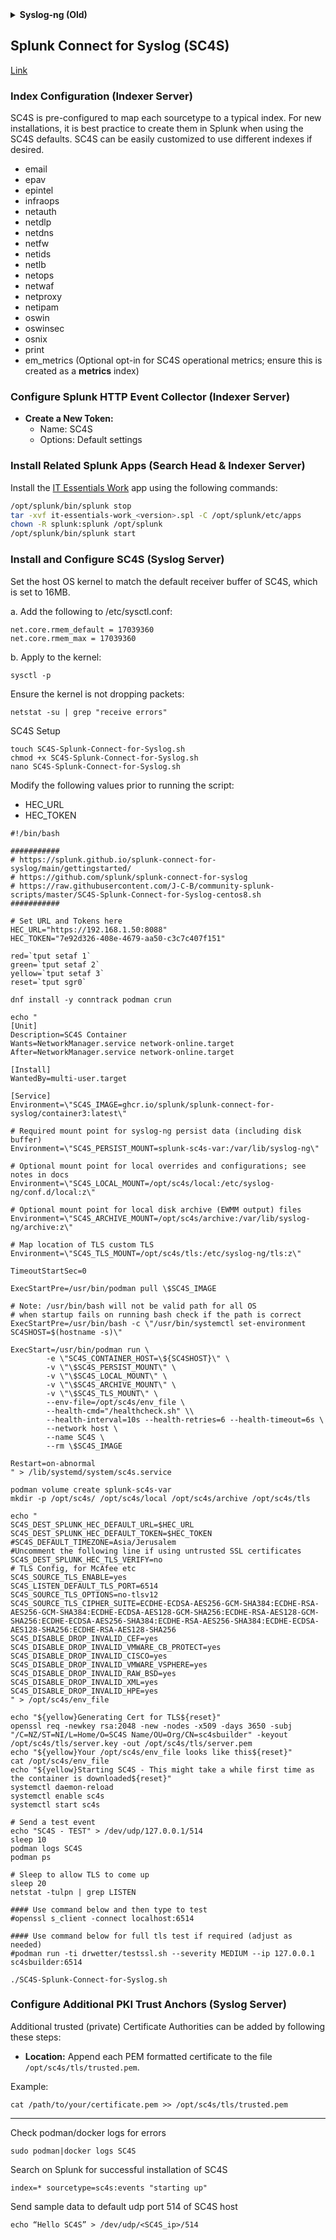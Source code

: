 <details>

<summary><b>Syslog-ng (Old)</b></summary>

### Installation
#### CentOS
```
dnf install -y epel-release
dnf install -y syslog-ng
systemctl enable syslog-ng
systemctl start syslog-ng
```

#### Debian
```
apt install syslog-ng
```

If you face dependencies issues:
```
wget -qO - https://ose-repo.syslog-ng.com/apt/syslog-ng-ose-pub.asc | sudo apt-key add -
echo "deb https://ose-repo.syslog-ng.com/apt/ nightly ubuntu-jammy" | sudo tee -a /etc/apt/sources.list.d/syslog-ng-ose.list
apt update
apt install syslog-ng
```
#### Script
`nano script.sh`
```
#!/bin/bash
# backup .conf files:
cp -f /etc/sysctl.conf{,.bak}
# adding parameters
sh -c 'echo "fs.file-max = 65535" >> /etc/sysctl.conf'
sh -c 'echo "net.core.somaxconn = 65535" >> /etc/sysctl.conf'
sh -c 'echo "net.core.rmem_default = 33554432" >> /etc/sysctl.conf'
sh -c 'echo "net.core.rmem_max = 33554432" >> /etc/sysctl.conf'
sh -c 'echo "net.core.netdev_max_backlog = 10000" >> /etc/sysctl.conf'
```
`chmod +x script.sh`

`./script.sh`

### Configuration
#### CentOS
```
cp /etc/syslog-ng/syslog-ng.conf /etc/syslog-ng/syslog-ng.conf.backup
nano /etc/syslog-ng/syslog-ng.conf
```
#### Debian
```
cp /etc/syslog-ng.conf /etc/syslog-ng.conf.bkp
nano /etc/syslog-ng.conf
```

### Config File
<details>
 
 <summary>Conf File</summary>
 
```
@version:3.5
@include "scl.conf"
# syslog-ng configuration file.
#
# This should behave pretty much like the original syslog on RedHat. But
# it could be configured a lot smarter.
#
# See syslog-ng(8) and syslog-ng.conf(5) for more information.
#
# Note: it also sources additional configuration files (*.conf)
#       located in /etc/syslog-ng/conf.d/
options {
flush_lines (0);
time_reopen (1);
create_dirs(yes);
log_fifo_size (4096);
log_msg_size(8192);
chain_hostnames (no);
use_dns (no);
use_fqdn (no);
keep_hostname (yes);
perm(0644);
dir_perm(0755);
};
source s_syn {
#    system();
#   internal();
udp(ip(0.0.0.0) port(5514));
};
source s_syf {
#    system();
#   internal();
udp(ip(0.0.0.0) port(6514));
};
source s_syd {
#    system();
#   internal();
udp(ip(0.0.0.0) port(514));
};
destination d_n { file("/var/log/syslog-ng/networks/$HOST/$YEAR$MONTH$DAY.log"); };
destination d_f { file("/var/log/syslog-ng/security/$HOST/$YEAR$MONTH$DAY.log"); };
destination d_d { file("/var/log/syslog-ng/default/$HOST/$YEAR$MONTH$DAY.log"); };
log { source(s_syn); destination(d_n); };
log { source(s_syf); destination(d_f); };
log { source(s_syd); destination(d_d); };
# Source additional configuration files (.conf extension only)
@include "/etc/syslog-ng/conf.d/*.conf"
# vim:ft=syslog-ng:ai:si:ts=4:sw=4:et:
```
</details>

```diff
- Note: don't forget changing the version number on the conf file from backup file and restart the service
```

 Restart Syslog-ng
 ```
 systemctl restart syslog-ng
 ```

### Log Rotation
 
```
crontab -e
```
 
```
0 5 * * * find /var/log/syslog-ng/networks/ -type f -name \*.log -mtime +7 -exec rm {} \;
0 5 * * * find /var/log/syslog-ng/security/ -type f -name \*.log -mtime +7 -exec rm {} \;
0 5 * * * find /var/log/syslog-ng/default/ -type f -name \*.log -mtime +7 -exec rm {} \;
```
</details>




Splunk Connect for Syslog (SC4S)
----------
[Link](https://splunk.github.io/splunk-connect-for-syslog/main/)

### Index Configuration (Indexer Server)
SC4S is pre-configured to map each sourcetype to a typical index. For new installations, it is best practice to create them in Splunk when using the SC4S defaults. SC4S can be easily customized to use different indexes if desired.
- email
- epav
- epintel
- infraops
- netauth
- netdlp
- netdns
- netfw
- netids
- netlb
- netops
- netwaf
- netproxy
- netipam
- oswin
- oswinsec
- osnix
- print
- em_metrics (Optional opt-in for SC4S operational metrics; ensure this is created as a **metrics** index)

### Configure Splunk HTTP Event Collector (Indexer Server)
- **Create a New Token:**
   - Name: SC4S
   - Options: Default settings

### Install Related Splunk Apps (Search Head & Indexer Server)
Install the [IT Essentials Work](https://splunkbase.splunk.com/app/5403) app using the following commands:

```bash
/opt/splunk/bin/splunk stop
tar -xvf it-essentials-work_<version>.spl -C /opt/splunk/etc/apps
chown -R splunk:splunk /opt/splunk
/opt/splunk/bin/splunk start
```

### Install and Configure SC4S (Syslog Server)
Set the host OS kernel to match the default receiver buffer of SC4S, which is set to 16MB.

a. Add the following to /etc/sysctl.conf:
```
net.core.rmem_default = 17039360
net.core.rmem_max = 17039360
```
b. Apply to the kernel:
```
sysctl -p
```

Ensure the kernel is not dropping packets:
```
netstat -su | grep "receive errors"
```
SC4S Setup
```
touch SC4S-Splunk-Connect-for-Syslog.sh
chmod +x SC4S-Splunk-Connect-for-Syslog.sh
nano SC4S-Splunk-Connect-for-Syslog.sh
```
Modify the following values prior to running the script:
- HEC_URL
- HEC_TOKEN
```
#!/bin/bash

###########
# https://splunk.github.io/splunk-connect-for-syslog/main/gettingstarted/
# https://github.com/splunk/splunk-connect-for-syslog
# https://raw.githubusercontent.com/J-C-B/community-splunk-scripts/master/SC4S-Splunk-Connect-for-Syslog-centos8.sh
###########

# Set URL and Tokens here
HEC_URL="https://192.168.1.50:8088"
HEC_TOKEN="7e92d326-408e-4679-aa50-c3c7c407f151"

red=`tput setaf 1`
green=`tput setaf 2`
yellow=`tput setaf 3`
reset=`tput sgr0`

dnf install -y conntrack podman crun

echo "
[Unit]
Description=SC4S Container
Wants=NetworkManager.service network-online.target
After=NetworkManager.service network-online.target

[Install]
WantedBy=multi-user.target

[Service]
Environment=\"SC4S_IMAGE=ghcr.io/splunk/splunk-connect-for-syslog/container3:latest\"

# Required mount point for syslog-ng persist data (including disk buffer)
Environment=\"SC4S_PERSIST_MOUNT=splunk-sc4s-var:/var/lib/syslog-ng\"

# Optional mount point for local overrides and configurations; see notes in docs
Environment=\"SC4S_LOCAL_MOUNT=/opt/sc4s/local:/etc/syslog-ng/conf.d/local:z\"

# Optional mount point for local disk archive (EWMM output) files
Environment=\"SC4S_ARCHIVE_MOUNT=/opt/sc4s/archive:/var/lib/syslog-ng/archive:z\"

# Map location of TLS custom TLS
Environment=\"SC4S_TLS_MOUNT=/opt/sc4s/tls:/etc/syslog-ng/tls:z\"

TimeoutStartSec=0

ExecStartPre=/usr/bin/podman pull \$SC4S_IMAGE

# Note: /usr/bin/bash will not be valid path for all OS
# when startup fails on running bash check if the path is correct
ExecStartPre=/usr/bin/bash -c \"/usr/bin/systemctl set-environment SC4SHOST=$(hostname -s)\"

ExecStart=/usr/bin/podman run \
        -e \"SC4S_CONTAINER_HOST=\${SC4SHOST}\" \
        -v \"\$SC4S_PERSIST_MOUNT\" \
        -v \"\$SC4S_LOCAL_MOUNT\" \
        -v \"\$SC4S_ARCHIVE_MOUNT\" \
        -v \"\$SC4S_TLS_MOUNT\" \
        --env-file=/opt/sc4s/env_file \
        --health-cmd="/healthcheck.sh" \\
        --health-interval=10s --health-retries=6 --health-timeout=6s \
        --network host \
        --name SC4S \
        --rm \$SC4S_IMAGE

Restart=on-abnormal
" > /lib/systemd/system/sc4s.service

podman volume create splunk-sc4s-var
mkdir -p /opt/sc4s/ /opt/sc4s/local /opt/sc4s/archive /opt/sc4s/tls

echo "
SC4S_DEST_SPLUNK_HEC_DEFAULT_URL=$HEC_URL
SC4S_DEST_SPLUNK_HEC_DEFAULT_TOKEN=$HEC_TOKEN
#SC4S_DEFAULT_TIMEZONE=Asia/Jerusalem
#Uncomment the following line if using untrusted SSL certificates
SC4S_DEST_SPLUNK_HEC_TLS_VERIFY=no
# TLS Config, for McAfee etc
SC4S_SOURCE_TLS_ENABLE=yes
SC4S_LISTEN_DEFAULT_TLS_PORT=6514
SC4S_SOURCE_TLS_OPTIONS=no-tlsv12
SC4S_SOURCE_TLS_CIPHER_SUITE=ECDHE-ECDSA-AES256-GCM-SHA384:ECDHE-RSA-AES256-GCM-SHA384:ECDHE-ECDSA-AES128-GCM-SHA256:ECDHE-RSA-AES128-GCM-SHA256:ECDHE-ECDSA-AES256-SHA384:ECDHE-RSA-AES256-SHA384:ECDHE-ECDSA-AES128-SHA256:ECDHE-RSA-AES128-SHA256
SC4S_DISABLE_DROP_INVALID_CEF=yes
SC4S_DISABLE_DROP_INVALID_VMWARE_CB_PROTECT=yes
SC4S_DISABLE_DROP_INVALID_CISCO=yes
SC4S_DISABLE_DROP_INVALID_VMWARE_VSPHERE=yes
SC4S_DISABLE_DROP_INVALID_RAW_BSD=yes
SC4S_DISABLE_DROP_INVALID_XML=yes
SC4S_DISABLE_DROP_INVALID_HPE=yes
" > /opt/sc4s/env_file

echo "${yellow}Generating Cert for TLS${reset}"
openssl req -newkey rsa:2048 -new -nodes -x509 -days 3650 -subj "/C=NZ/ST=NI/L=Home/O=SC4S Name/OU=Org/CN=sc4sbuilder" -keyout /opt/sc4s/tls/server.key -out /opt/sc4s/tls/server.pem
echo "${yellow}Your /opt/sc4s/env_file looks like this${reset}"
cat /opt/sc4s/env_file
echo "${yellow}Starting SC4S - This might take a while first time as the container is downloaded${reset}"
systemctl daemon-reload 
systemctl enable sc4s
systemctl start sc4s

# Send a test event
echo "SC4S - TEST" > /dev/udp/127.0.0.1/514
sleep 10
podman logs SC4S
podman ps

# Sleep to allow TLS to come up
sleep 20
netstat -tulpn | grep LISTEN

#### Use command below and then type to test
#openssl s_client -connect localhost:6514

#### Use command below for full tls test if required (adjust as needed)
#podman run -ti drwetter/testssl.sh --severity MEDIUM --ip 127.0.0.1 sc4sbuilder:6514
```

```
./SC4S-Splunk-Connect-for-Syslog.sh
```

### Configure Additional PKI Trust Anchors (Syslog Server)
Additional trusted (private) Certificate Authorities can be added by following these steps:
- **Location:**
   Append each PEM formatted certificate to the file `/opt/sc4s/tls/trusted.pem`.

Example:
```
cat /path/to/your/certificate.pem >> /opt/sc4s/tls/trusted.pem
```

<hr>

Check podman/docker logs for errors
```
sudo podman|docker logs SC4S
```

Search on Splunk for successful installation of SC4S
```
index=* sourcetype=sc4s:events "starting up"
```

Send sample data to default udp port 514 of SC4S host
```
echo “Hello SC4S” > /dev/udp/<SC4S_ip>/514
```

